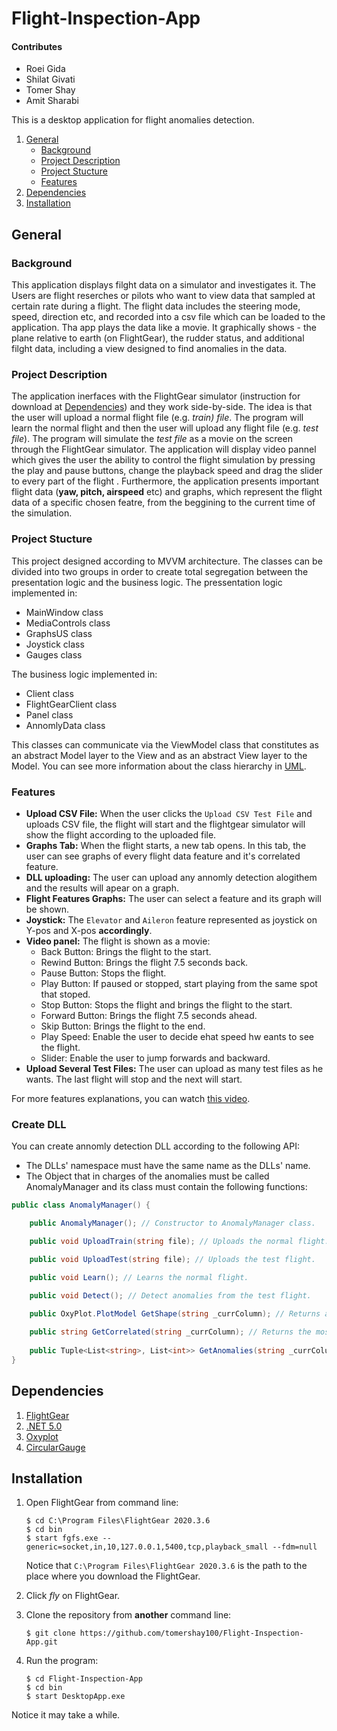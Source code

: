 # Flight-Inspection-App

#### Contributes
* Roei Gida
* Shilat Givati
* Tomer Shay
* Amit Sharabi

This is a desktop application for flight anomalies detection.

1. [General](#General)
    - [Background](#background)
    - [Project Description](https://github.com/tomershay100/Flight-Inspection-App/blob/main/README.md#project-description)
    - [Project Stucture](https://github.com/tomershay100/Flight-Inspection-App/blob/main/README.md#project-stucture)
    - [Features](https://github.com/tomershay100/Flight-Inspection-App/blob/main/README.md#features)
2. [Dependencies](#dependencies)  
3. [Installation](#installation)

## General
### Background
This application displays filght data on a simulator and investigates it. The Users are flight reserches or pilots who want to view data that sampled at certain rate during a flight.
The flight data includes the steering mode, speed, direction etc, and recorded into a csv file which can be loaded to the application.
Tha app plays the data like a movie. It graphically shows - the plane relative to earth (on FlightGear), the rudder status, and additional filght data, including a view designed to find anomalies in the data.

### Project Description
The application inerfaces with the FlightGear simulator (instruction for download at [Dependencies](#dependencies)) and they work side-by-side. The idea is that the user will upload a normal flight file (e.g. _train) file_. The program will learn the normal flight and then the user will upload any flight file (e.g. _test file_). The program will simulate the _test file_ as a movie on the screen through the FlightGear simulator. The application will display video pannel which gives the user the ability to control the flight simulation by pressing the play and pause buttons, change the playback speed and drag the slider to every part of the flight . Furthermore, the application presents important flight data (**yaw, pitch, airspeed** etc) and graphs, which represent the flight data of a specific chosen featre, from the beggining to the current time of the simulation. 

### Project Stucture
This project designed according to MVVM architecture. The classes can be divided into two groups in order to create total segregation between the presentation logic and the business logic.
The pressentation logic implemented in:
* MainWindow class
* MediaControls class
* GraphsUS class
* Joystick class
* Gauges class

The business logic implemented in:
* Client class
* FlightGearClient class
* Panel class
* AnnomlyData class


This classes can communicate via the ViewModel class that constitutes as an abstract Model layer to the View and as an abstract View layer to the Model.
You can see more information about the class hierarchy in [UML](https://github.com/tomershay100/Flight-Inspection-App/blob/main/UML%20Diagram.pdf).

### Features
* **Upload CSV File:** When the user clicks the ```Upload CSV Test File```  and uploads CSV file, the flight will start and the flightgear simulator will show the flight according to the uploaded file. 
* **Graphs Tab:** When the flight starts, a new tab opens. In this tab, the user can see graphs of every flight data feature and it's correlated feature.
* **DLL uploading:** The user can upload any annomly detection alogithem and the results will apear on a graph.
* **Flight Features Graphs:** The user can select a feature and its graph will be shown.
* **Joystick:** The ```Elevator``` and ```Aileron``` feature represented as joystick on Y-pos and X-pos **accordingly**.
* **Video panel:** The flight is shown as a movie:
  - Back Button:    Brings the flight to the start.
  - Rewind Button:  Brings the flight 7.5 seconds back.
  - Pause Button:   Stops the flight.
  - Play Button:    If paused or stopped, start playing from the same spot that stoped.
  - Stop Button:    Stops the flight and brings the flight to the start.
  - Forward Button: Brings the flight 7.5 seconds ahead.
  - Skip Button:    Brings the flight to the end.
  - Play Speed:     Enable the user to decide ehat speed hw eants to see the flight.
  - Slider:         Enable the user to jump forwards and backward.
* **Upload Several Test Files:** The user can upload as many test files as he wants. The last flight will stop and the next will start.

For more features explanations, you can watch [this video](https://youtu.be/t_-Bs4jf07Y).

### Create DLL
You can create annomly detection DLL according to the following API:
* The DLLs' namespace must have the same name as the DLLs' name.
* The Object that in charges of the anomalies must be called AnomalyManager and its class must contain the following functions:
```c#
public class AnomalyManager() {

    public AnomalyManager(); // Constructor to AnomalyManager class.

    public void UploadTrain(string file); // Uploads the normal flight.

    public void UploadTest(string file); // Uploads the test flight.

    public void Learn(); // Learns the normal flight.

    public void Detect(); // Detect anomalies from the test flight.

    public OxyPlot.PlotModel GetShape(string _currColumn); // Returns a PlotModel that emphasizes the anomalies points in a relation to your detection algorithm.
  
    public string GetCorrelated(string _currColumn); // Returns the most correlative column according to the algorithm.
  
    public Tuple<List<string>, List<int>> GetAnomalies(string _currColumn); // Returns a Tuple of Lists. The first will be the descriptions of the anomalies and the second will be the line numbers of the anomalies.
}
```
## Dependencies
1. [FlightGear](https://www.flightgear.org/download/)
2. [.NET 5.0](https://dotnet.microsoft.com/download/dotnet-framework/net48)
3. [Oxyplot](https://www.nuget.org/packages/OxyPlot.Wpf/2.1.0-Preview1)
4. [CircularGauge](https://www.nuget.org/packages/CircularGauge)

## Installation 
1. Open FlightGear from command line:
     ```
    $ cd C:\Program Files\FlightGear 2020.3.6
    $ cd bin
    $ start fgfs.exe --generic=socket,in,10,127.0.0.1,5400,tcp,playback_small --fdm=null
    ```
    Notice that ```C:\Program Files\FlightGear 2020.3.6``` is the path to the place where you download the FlightGear.

2. Click _fly_ on FlightGear.
    
3. Clone the repository from **another** command line:  
    ```
    $ git clone https://github.com/tomershay100/Flight-Inspection-App.git
    ```
4. Run the program: 
     ```
    $ cd Flight-Inspection-App
    $ cd bin
    $ start DesktopApp.exe
    ```
Notice it may take a while.
